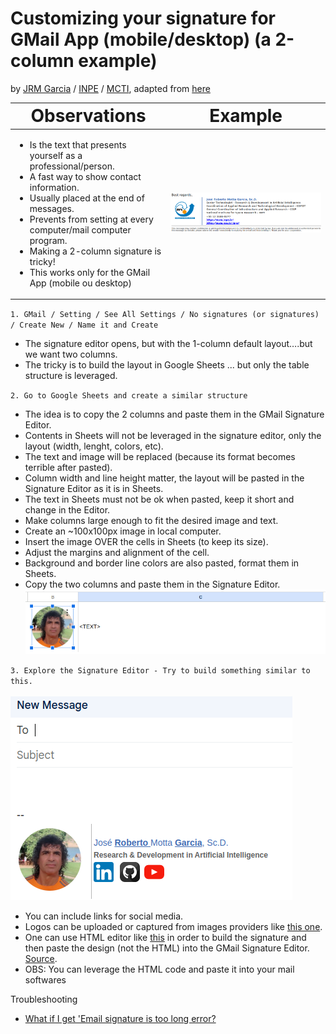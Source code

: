 # Customizing your signature for GMail App (mobile/desktop) (a 2-column example)
by [JRM Garcia](https://garcia-inpe.github.io/) / [INPE](https://www.gov.br/inpe/pt-br) / [MCTI](https://www.gov.br/mcti/pt-br), adapted from [here](https://www.youtube.com/watch?v=NjMD1bGBNqw&list=PLz-ep5RbHosXORBcWr6dy3-Wdq9RT2n2f)

| <span style="font-size:2em;">Observations</span> | <span style="font-size:2em;">Example</span>  |
|-------------|-------------|
|<ul><li>Is the text that presents yourself as a professional/person.</li><li>A fast way to show contact information.</li><li>Usually placed at the end of messages.</li><li>Prevents from setting at every computer/mail computer program.</li><li>Making a 2-column signature is tricky!</li><li>This works only for the GMail App (mobile ou desktop)</li></ul> | ![Example of a 2-column signature](/assets/img/SignatureExample.png)         |

`1. GMail / Setting / See All Settings / No signatures (or signatures) / Create New / Name it and Create`
* The signature editor opens, but with the 1-column default layout….but we want two columns.
* The tricky is to build the layout in Google Sheets ... but only the table structure is leveraged.

`2. Go to Google Sheets and create a similar structure`
* The idea is to copy the 2 columns and paste them in the GMail Signature Editor.
* Contents in Sheets will not be leveraged in the signature editor, only the layout (width, lenght, colors, etc).
* The text and image will be replaced (because its format becomes terrible after pasted).
* Column width and line height matter, the layout will be pasted in the Signature Editor as it is in Sheets.
* The text in Sheets must not be ok when pasted, keep it short and change in the Editor.
* Make columns large enough to fit the desired image and text.
* Create an ~100x100px image in local computer.
* Insert the image OVER the cells in Sheets (to keep its size).
* Adjust the margins and alignment of the cell.
* Background and border line colors are also pasted, format them in Sheets.
* Copy the two columns and paste them in the Signature Editor.<br>
![Example of a Google Sheets layout for GMail 2-column signature](/assets/img/SignatureLayoutInGoogleSheets_v3.png)


`3. Explore the Signature Editor - Try to build something similar to this.`<br><br>
![Example of a Signature](/assets/img/SignatureReady.png)
* You can include links for social media.
* Logos can be uploaded or captured from images providers like [this one](https://exclaimer.com/email-signature-handbook/social-media-icons-in-email-signatures/).
* One can use HTML editor like [this](https://html-online.com/) in order to build the signature and then paste the design (not the HTML) into the GMail Signature Editor. [Source](https://www.wisestamp.com/guides/gmail-html-signature/#:~:text=Can%20you%20use%20HTML%20in,the%20HTML%20into%20Gmail's%20settings.).
* OBS: You can leverage the HTML code and paste it into your mail softwares

Troubleshooting
* [What if I get 'Email signature is too long error?](https://support.google.com/mail/thread/213646412/email-signature-with-any-images-is-too-long?hl=en)
